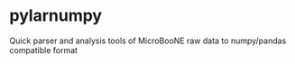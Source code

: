 # pylarnumpy
Quick parser and analysis tools of MicroBooNE raw data to numpy/pandas compatible format
